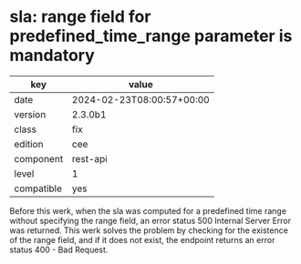 [//]: # (werk v2)
# sla: range field for predefined_time_range parameter is mandatory

key        | value
---------- | ---
date       | 2024-02-23T08:00:57+00:00
version    | 2.3.0b1
class      | fix
edition    | cee
component  | rest-api
level      | 1
compatible | yes

Before this werk, when the sla was computed for a predefined time 
range without specifying the range field, an error status 500 
Internal Server Error was returned. This werk solves the problem 
by checking for the existence of the range field, and if it does 
not exist, the endpoint returns an error status 400 - Bad Request.

